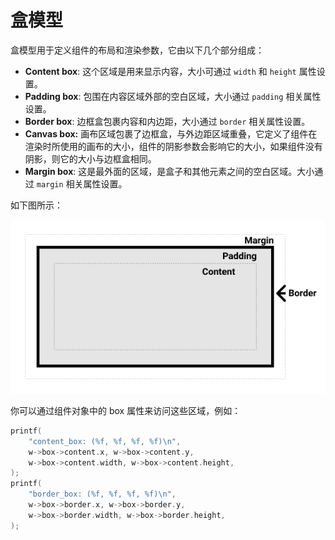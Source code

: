 # 盒模型

盒模型用于定义组件的布局和渲染参数，它由以下几个部分组成：

* **Content box**: 这个区域是用来显示内容，大小可通过 `width` 和 `height` 属性设置。
* **Padding box**: 包围在内容区域外部的空白区域，大小通过 `padding` 相关属性设置。
* **Border box**: 边框盒包裹内容和内边距，大小通过 `border` 相关属性设置。
* **Canvas box:** 画布区域包裹了边框盒，与外边距区域重叠，它定义了组件在渲染时所使用的画布的大小，组件的阴影参数会影响它的大小，如果组件没有阴影，则它的大小与边框盒相同。
* **Margin box**: 这是最外面的区域，是盒子和其他元素之间的空白区域。大小通过 `margin` 相关属性设置。

如下图所示：

![&#x76D2;&#x6A21;&#x578B;&#x7684;&#x7EC4;&#x6210;](../.gitbook/assets/box-model.png)

你可以通过组件对象中的 box 属性来访问这些区域，例如：

```c
printf(
    "content_box: (%f, %f, %f, %f)\n",
    w->box->content.x, w->box->content.y,
    w->box->content.width, w->box->content.height,
);
printf(
    "border_box: (%f, %f, %f, %f)\n",
    w->box->border.x, w->box->border.y,
    w->box->border.width, w->box->border.height,
);

```




